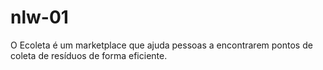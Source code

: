 # nlw-01
O Ecoleta é um marketplace que ajuda pessoas a encontrarem pontos de coleta de resíduos de forma eficiente.
